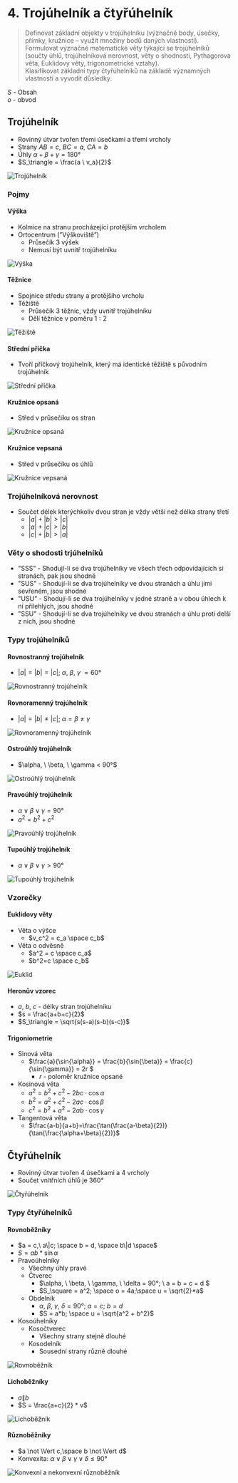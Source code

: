 # 4. Trojúhelník a čtyřúhelník

> Definovat základní objekty v trojúhelníku (význačné body, úsečky, přímky, kružnice – využít množiny bodů daných vlastností). \
> Formulovat význačné matematické věty týkající se trojúhelníků (součty úhlů, trojúhelníková nerovnost, věty o shodnosti, Pythagorova věta, Euklidovy věty, trigonometrické vztahy). \
> Klasifikovat základní typy čtyřúhelníků na základě významných vlastností a vyvodit důsledky.

$S$ - Obsah \
$o$ - obvod

## Trojúhelník

- Rovinný útvar tvořen třemi úsečkami a třemi vrcholy
- Strany $AB = c$, $BC = a$, $CA = b$
- Úhly $\alpha + \beta + \gamma = 180°$
- $S_\triangle = \frac{a \ v_a}{2}$

![Trojúhelník](./trojuhelnik.png)

### Pojmy

#### Výška

- Kolmice na stranu procházející protějším vrcholem
- Ortocentrum (”Výškoviště”)
  - Průsečík 3 výšek
  - Nemusí být uvnitř trojúhelníku

![Výška](./vyska.png)

#### Těžnice

- Spojnice středu strany a protějšího vrcholu
- Těžiště
  - Průsečík 3 těžnic, vždy uvnitř trojúhelníku
  - Dělí těžnice v poměru $1:2$

![Těžiště](./teziste.png)

#### Střední příčka

- Tvoří příčkový trojúhelník, který má identické těžiště s původním trojúhelník

![Střední příčka](./stredni_pricka.png)

#### Kružnice opsaná

- Střed v průsečíku os stran

![Kružnice opsaná](./kruznice_opsana.png)

#### Kružnice vepsaná

- Střed v průsečíku os úhlů

![Kružnice vepsaná](./kruznice_vepsana.png)

### Trojúhelníková nerovnost

- Součet délek kterýchkoliv dvou stran je vždy větší než délka strany třetí
  - $|a|+|b| > |c|$
  - $|a|+|c| > |b|$
  - $|c|+|b| > |a|$

### Věty o shodosti trjúhelníků

- "SSS" - Shodují-li se dva trojúhelníky ve všech třech odpovídajících si stranách, pak jsou shodné
- "SUS" - Shodují-li se dva trojúhelníky ve dvou stranách a úhlu jimi sevřeném, jsou shodné
- "USU" - Shodují-li se dva trojúhelníky v jedné straně a v obou úhlech k ní přilehlých, jsou shodné
- "SSU" - Shodují-li se dva trojúhelníky ve dvou stranách a úhlu proti delší z nich, jsou shodné

### Typy trojúhelníků

#### Rovnostranný trojúhelník

- $|a|=|b|=|c|;\ \alpha ,\ \beta, \ \gamma \ = 60°$

![Rovnostranný trojúhelník](./rovnostranny_trojuhelnik.png)

#### Rovnoramenný trojúhelník

- $|a|=|b| \neq |c|; \ \alpha =\beta \neq \gamma$

![Rovnoramenný trojúhelník](./rovnoramenny_trojuhelnik.png)

#### Ostroúhlý trojúhelník

- $\alpha, \ \beta, \ \gamma < 90°$

![Ostroúhlý trojúhelník](./ostrouhly_trojuhelnik.png)

#### Pravoúhlý trojúhelník

- $\alpha \lor \beta \lor \gamma = 90°$
- $a^2 = b^2 + c^2$

![Pravoúhlý trojúhelník](./pravouhly_trojuhelnik.png)

#### Tupoúhlý trojúhelník

- $\alpha \lor \beta \lor \gamma > 90°$

![Tupoúhlý trojúhelník](./tupouhly_trojuhelnik.png)

### Vzorečky

#### Euklidovy věty

- Věta o výšce
  - $v_c^2 = c_a \space c_b$
- Věta o odvěsně
  - $a^2 = c \space c_a$
  - $b^2=c \space c_b$

![Euklid](./euklid.png)

#### Heronův vzorec

- $a$, $b$, $c$ - délky stran trojúhelníku
- $s =  \frac{a+b+c}{2}$
- $S_\triangle = \sqrt{s(s-a)(s-b)(s-c)}$

#### Trigoniometrie

- Sinová věta
  - $\frac{a}{\sin{\alpha}} = \frac{b}{\sin{\beta}} = \frac{c}{\sin{\gamma}} = 2r $
    - $r$ - poloměr kružnice opsané
- Kosinová věta
  - $a^2 = b^2 + c^2 - 2bc \cdot \cos{\alpha}$
  - $b^2 = a^2 + c^2 - 2ac \cdot \cos{\beta}$
  - $c^2 = b^2 + a^2 - 2ab \cdot \cos{\gamma}$
- Tangentová věta
  - $\frac{a-b}{a+b}=\frac{\tan(\frac{a-\beta}{2})}{\tan(\frac{\alpha+\beta}{2})}$

## Čtyřúhelník

- Rovinný útvar tvořen 4 úsečkami a 4 vrcholy
- Součet vnitřních úhlů je $360°$

![Čtyřúhelník](./ctyruhelnik.png)

### Typy čtyřúhelníků

#### Rovnoběžníky

- $a = c,\ a\|c; \space b = d, \space b\|d \space$
- $S = ab*\sin{\alpha}$
- Pravoúhelníky
  - Všechny úhly pravé
  - Čtverec
    - $\alpha, \ \beta, \ \gamma, \ \delta = 90°; \ a = b = c = d $
    - $S_\square = a^2; \space o = 4a;\space u = \sqrt{2}*a$
  - Obdelník
    - $\alpha,\ \beta,\ \gamma,\ \delta = 90° ; \ a = c; \ b = d$
    - $S = a*b; \space u = \sqrt{a^2 + b^2}$
- Kosoúhelníky
  - Kosočtverec
    - Všechny strany stejně dlouhé
  - Kosodelník
    - Sousední strany různě dlouhé

![Rovnoběžník](./rovnobeznik.png)

#### Lichoběžníky

- $a\|b$
- $S = \frac{a+c}{2} * v$

![Lichoběžník](./lichobeznik.png)

#### Různoběžníky

- $a \not \Vert c,\space b \not \Vert d$
- Konvexita: $\alpha \lor\beta\lor\gamma\lor\delta \le 90°$

![Konvexní a nekonvexní různoběžník](./konvexita.png)
